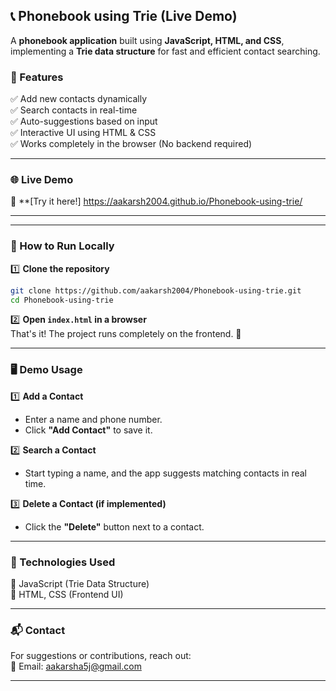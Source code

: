 ## 📞 Phonebook using Trie (Live Demo)  
A **phonebook application** built using **JavaScript, HTML, and CSS**, implementing a **Trie data structure** for fast and efficient contact searching.

### **🚀 Features**
✅ Add new contacts dynamically  
✅ Search contacts in real-time  
✅ Auto-suggestions based on input  
✅ Interactive UI using HTML & CSS  
✅ Works completely in the browser (No backend required)  

---

### **🌐 Live Demo**
🔗 **[Try it here!] https://aakarsh2004.github.io/Phonebook-using-trie/ 

---

---

### **🚀 How to Run Locally**
1️⃣ **Clone the repository**  
```bash
git clone https://github.com/aakarsh2004/Phonebook-using-trie.git
cd Phonebook-using-trie
```
2️⃣ **Open `index.html` in a browser**  
That's it! The project runs completely on the frontend. 🎉  

---

### **🖥 Demo Usage**
1️⃣ **Add a Contact**  
- Enter a name and phone number.  
- Click **"Add Contact"** to save it.  

2️⃣ **Search a Contact**  
- Start typing a name, and the app suggests matching contacts in real time.  

3️⃣ **Delete a Contact (if implemented)**  
- Click the **"Delete"** button next to a contact.  

---

### **📌 Technologies Used**
🔹 JavaScript (Trie Data Structure)  
🔹 HTML, CSS (Frontend UI)  

---


### **📬 Contact**
For suggestions or contributions, reach out:  
📧 Email: aakarsha5j@gmail.com  

---
